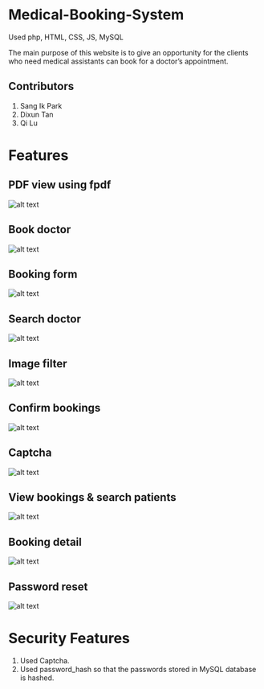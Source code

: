# Medical-Booking-System
Used php, HTML, CSS, JS, MySQL

The main purpose of this website is to give an opportunity for the clients who need medical assistants can book for a doctor’s appointment.

## Contributors
1. Sang Ik Park
2. Dixun Tan
3. Qi Lu

# Features

## PDF view using fpdf
![alt text](https://github.com/wqdoqw/Medical-Booking-System/blob/master/htdocs/Website%20image/1.PNG)

## Book doctor
![alt text](https://github.com/wqdoqw/Medical-Booking-System/blob/master/htdocs/Website%20image/2.PNG)

## Booking form
![alt text](https://github.com/wqdoqw/Medical-Booking-System/blob/master/htdocs/Website%20image/3.PNG)

## Search doctor
![alt text](https://github.com/wqdoqw/Medical-Booking-System/blob/master/htdocs/Website%20image/4.PNG)

## Image filter
![alt text](https://github.com/wqdoqw/Medical-Booking-System/blob/master/htdocs/Website%20image/5.PNG)

## Confirm bookings
![alt text](https://github.com/wqdoqw/Medical-Booking-System/blob/master/htdocs/Website%20image/6.PNG)

## Captcha
![alt text](https://github.com/wqdoqw/Medical-Booking-System/blob/master/htdocs/Website%20image/7.PNG)

## View bookings & search patients
![alt text](https://github.com/wqdoqw/Medical-Booking-System/blob/master/htdocs/Website%20image/8.PNG)

## Booking detail
![alt text](https://github.com/wqdoqw/Medical-Booking-System/blob/master/htdocs/Website%20image/9.PNG)

## Password reset
![alt text](https://github.com/wqdoqw/Medical-Booking-System/blob/master/htdocs/Website%20image/10.PNG)

# Security Features
1. Used Captcha.
2. Used password_hash so that the passwords stored in MySQL database is hashed. 
